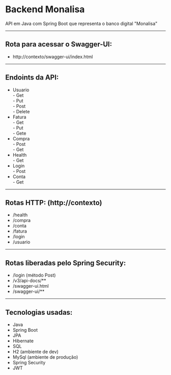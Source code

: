 # Backend Monalisa
API em Java com Spring Boot que representa o banco digital "Monalisa"

<hr>

<h2>Rota para acessar o Swagger-UI:</h2>

- http://contexto/swagger-ui/index.html

<hr>

<h2>Endoints da API:</h2> 
<ul>
<li>Usuario<br>
  - Get<br>
  - Put<br>
  - Post<br>
  - Delete</li>
<li>Fatura<br>
  - Get<br>
  - Put<br>
  - Gete</li>
<li>Compra<br>
  - Post<br>
  - Get</li>
<li>Health<br>
  - Get</li>
<li>Login<br>
  - Post</li>
<li>Conta<br>
  - Get</li>
</ul>

<hr>

<h2>Rotas HTTP: (http://contexto)</h2>
<ul>
<li>/health</li>
<li>/compra</li>
<li>/conta</li>
<li>/fatura</li>
<li>/login</li>
<li>/usuario</li>
</ul>

<hr>

<h2>Rotas liberadas pelo Spring Security:</h2>
<ul>
<li>/login (método Post)</li>
<li>/v3/api-docs/**</li>
<li>/swagger-ui.html</li>
<li>/swagger-ui/**</li>
</ul>

<hr>


<h2>Tecnologias usadas:</h2>
<ul>
<li>Java</li>
<li>Spring Boot</li>
<li>JPA</li>
<li>Hibernate</li>
<li>SQL</li>
<li>H2 (ambiente de dev)</li>
<li>MySql (ambiente de produção)</li>
<li>Spring Security</li>
<li>JWT</li>
</ul>

